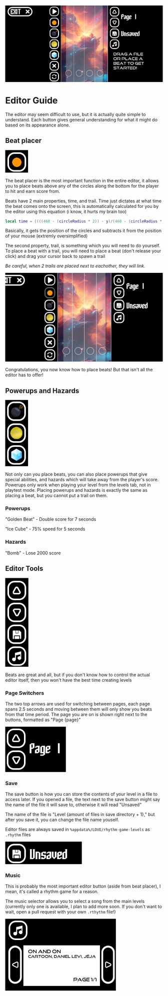 ![The Level Editor](images/FullEditor.png)

# Editor Guide
The editor may seem difficult to use, but it is actually quite simple to understand. Each button gives general understanding for what it might do based on its appearance alone.

## Beat placer
![The Beat Placer](images/BeatPlacer.png)

The beat placer is the most important function in the entire editor, it allows you to place beats above any of the circles along the bottom for the player to hit and earn score from. 

Beats have 2 main properties, time, and trail. Time just dictates at what time the beat comes onto the screen, this is automatically calculated for you by the editor using this equation (i know, it hurts my brain too)

```lua
local time = ((((460 - (circleRadius * 2)) - y)/(460 - (circleRadius * 2))) * 2.5) + ((page-1) * 2.5)
```
Basically, it gets the position of the circles and subtracts it from the position of your mouse (extremly oversimplified)

The second property, trail, is something which you will need to do yourself. To place a beat with a trail, you will need to place a beat (don't release your click) and drag your cursor back to spawn a trail

*Be careful, when 2 trails are placed next to eachother, they will link.*

![Spawning trails example](images/Trail.gif)

Congratulations, you now know how to place beats! But that isn't all the editor has to offer!

## Powerups and Hazards
![Powerups and Hazards](images/PowerupsAndHazards.png)

Not only can you place beats, you can also place powerups that give special abilities, and hazards which will take away from the player's score. Powerups only work when playing your level from the levels tab, not in playtest mode. Placing powerups and hazards is exactly the same as placing a beat, but you cannot put a trail on them.

### Powerups
"Golden Beat" - Double score for 7 seconds

"Ice Cube" - 75% speed for 5 seconds
### Hazards
"Bomb" - Lose 2000 score

## Editor Tools
![Editor tools](images/EditorTools.png)

Beats are great and all, but if you don't know how to control the actual editor itself, then you won't have the best time creating levels

### Page Switchers
The two top arrows are used for switching between pages, each page spans 2.5 seconds and moving between them will only show you beats from that time period. The page you are on is shown right next to the buttons, formatted as "Page {page}"

![Page switcher](images/PageSwitcher.png)

### Save
The save button is how you can store the contents of your level in a file to access later. If you opened a file, the text next to the save button might say the name of the file it will save to, otherwise it will read "Unsaved"

The name of the file is "Level {amount of files in save directory + 1}," but after you save it, you can change the file name youself.

Editor files are always saved in `%appdata%/LOVE/rhythm-game-levels` as `.rhythm` files

![Unsaved](images/Unsaved.png)

### Music
This is probably the most important editor button (aside from beat placer), I mean, it's called a rhythm game for a reason.

The music selector allows you to select a song from the main levels (currently only one is available, I plan to add more soon. If you don't want to wait, open a pull request with your own `.rthythm` file!)

![Music Selector](images/MusicSelector.png)